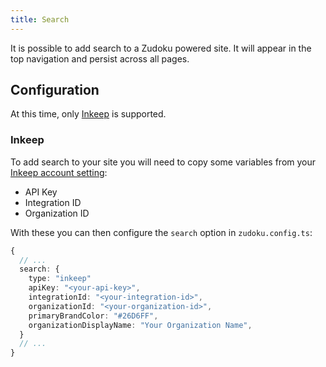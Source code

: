 ```yaml
---
title: Search
---
```


It is possible to add search to a Zudoku powered site. It will appear in the top navigation and persist across all pages.

## Configuration

At this time, only [Inkeep](https://inkeep.com/) is supported.

### Inkeep

To add search to your site you will need to copy some variables from your [Inkeep account setting](https://portal.inkeep.com/):

- API Key
- Integration ID
- Organization ID

With these you can then configure the `search` option in `zudoku.config.ts`:

```typescript
{
  // ...
  search: {
    type: "inkeep"
    apiKey: "<your-api-key>",
    integrationId: "<your-integration-id>",
    organizationId: "<your-organization-id>",
    primaryBrandColor: "#26D6FF",
    organizationDisplayName: "Your Organization Name",
  }
  // ...
}
```
